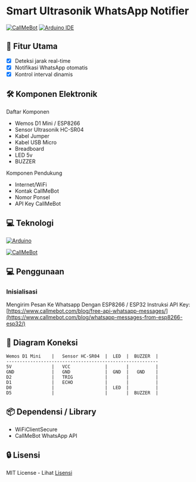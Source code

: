 # Smart Ultrasonik WhatsApp Notifier

[![CallMeBot](https://img.shields.io/badge/CallMeBot-WhatsApp%20API-25D366?logo=data:image/png;base64,BASE64_ICON)](https://www.callmebot.com/blog/whatsapp-messages-from-esp8266-esp32/)
[![Arduino IDE](https://img.shields.io/badge/Arduino%20IDE-v2.3.4-blue)](https://www.arduino.cc/en/software)





## 🌟 Fitur Utama
- [x] Deteksi jarak real-time
- [x] Notifikasi WhatsApp otomatis
- [x] Kontrol interval dinamis

## 🛠 Komponen Elektronik
Daftar Komponen
- Wemos D1 Mini / ESP8266
- Sensor Ultrasonik HC-SR04
- Kabel Jumper
- Kabel USB Micro
- Breadboard
- LED 5v
- BUZZER
  
Komponen Pendukung
- Internet/WiFi
- Kontak CallMeBot
- Nomor Ponsel
- API Key CallMeBot

## 💻 Teknologi
[![Arduino](https://img.shields.io/badge/-Arduino-00979D?style=for-the-badge&logo=arduino&logoColor=white/)](https://www.arduino.cc/)

[![CallMeBot](https://www.callmebot.com/wp-content/uploads/2019/10/Logo-Negro_x1.png)](https://www.callmebot.com/)


## 💻 Penggunaan
### Inisialisasi
Mengirim Pesan Ke Whatsapp Dengan ESP8266 / ESP32
Instruksi API Key: [https://www.callmebot.com/blog/free-api-whatsapp-messages/](https://www.callmebot.com/blog/whatsapp-messages-from-esp8266-esp32/)

## 🔌 Diagram Koneksi
```
Wemos D1 Mini    |   Sensor HC-SR04  |  LED  |  BUZZER  |
---------------------------------------------------------
5V               |   VCC             |       |          |
GND              |   GND             |  GND  |   GND    |
D2               |   TRIG            |       |          |
D1               |   ECHO            |       |          |
D0               |                   |  LED  |          |
D5               |                   |       |  BUZZER  |
```

## 📦 Dependensi / Library
- WiFiClientSecure
- CallMeBot WhatsApp API
  
## 🔒 Lisensi
MIT License - Lihat [Lisensi](https://github.com/Raka-coder/ultrasonik_wa_notifier_arduino/blob/main/LICENSE)


